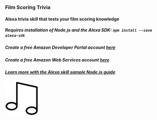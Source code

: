 ### Film Scoring Trivia
#### Alexa trivia skill that tests your film scoring knowledge
##### Requires installation of Node.js and the Alexa SDK: `npm install --save alexa-sdk`
##### Create a free Amazon Developer Portal account [here](https://developer.amazon.com/)
##### Create a free Amazon Web Services account [here](https://aws.amazon.com/)
##### [Learn more with the Alexa skill sample Node.js guide](https://github.com/alexa/skill-sample-nodejs-fact/blob/master/step-by-step/1-voice-user-interface.md "Alexa skill sample Node.js guide")
![alt text](https://github.com/demajor/alexa-filmscoring-skill/blob/master/imgs/notes_logo_108.png)